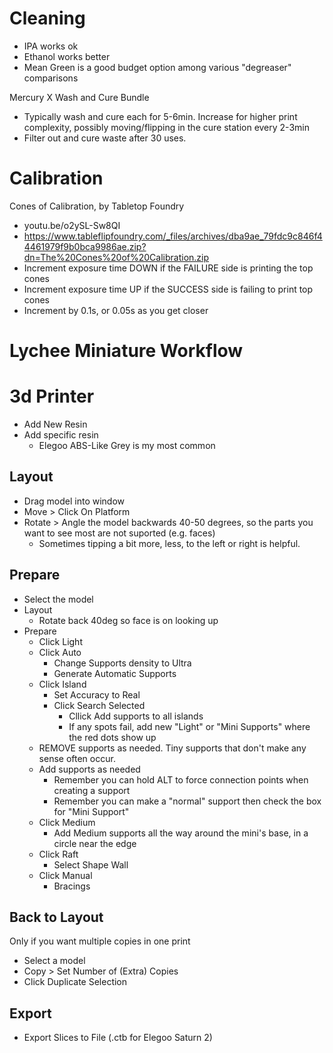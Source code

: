 # Cleaning
- IPA works ok
- Ethanol works better
- Mean Green is a good budget option among various "degreaser" comparisons

Mercury X Wash and Cure Bundle
- Typically wash and cure each for 5-6min. Increase for higher print complexity, possibly moving/flipping in the cure station every 2-3min
- Filter out and cure waste after 30 uses.

# Calibration
Cones of Calibration, by Tabletop Foundry
- youtu.be/o2ySL-Sw8QI
- https://www.tableflipfoundry.com/_files/archives/dba9ae_79fdc9c846f44461979f9b0bca9986ae.zip?dn=The%20Cones%20of%20Calibration.zip
- Increment exposure time DOWN if the FAILURE side is printing the top cones
- Increment exposure time UP if the SUCCESS side is failing to print top cones
- Increment by 0.1s, or 0.05s as you get closer

# Lychee Miniature Workflow

# 3d Printer
- Add New Resin
- Add specific resin
  - Elegoo ABS-Like Grey is my most common

## Layout
- Drag model into window
- Move > Click On Platform
- Rotate > Angle the model backwards 40-50 degrees, so the parts you want to see most are not suported (e.g. faces)
  - Sometimes tipping a bit more, less, to the left or right is helpful.

## Prepare
- Select the model
- Layout
  - Rotate back 40deg so face is on looking up
- Prepare
  - Click Light
  - Click Auto
    - Change Supports density to Ultra
    - Generate Automatic Supports
  - Click Island
    - Set Accuracy to Real
    - Click Search Selected
      - Cllick Add supports to all islands
      - If any spots fail, add new "Light" or "Mini Supports" where the red dots show up
  - REMOVE supports as needed. Tiny supports that don't make any sense often occur.
  - Add supports as needed
    - Remember you can hold ALT to force connection points when creating a support
    - Remember you can make a "normal" support then check the box for "Mini Support"
  - Click Medium
    - Add Medium supports all the way around the mini's base, in a circle near the edge  
  - Click Raft 
    - Select Shape Wall
  - Click Manual
    - Bracings
    

## Back to Layout
Only if you want multiple copies in one print 
- Select a model
- Copy > Set Number of (Extra) Copies
- Click Duplicate Selection

## Export
- Export Slices to File (.ctb for Elegoo Saturn 2)